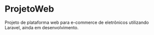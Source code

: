 # ProjetoWeb
Projeto de plataforma web para e-commerce de eletrônicos utilizando Laravel, ainda em desenvolvimento.
